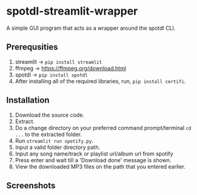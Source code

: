 # spotdl-streamlit-wrapper
A simple GUI program that acts as a wrapper around the spotdl CLI.

## Prerequsities
1. streamlit -> `pip install streamlit`
2. ffmpeg -> https://ffmpeg.org/download.html
3. spotdl -> `pip install spotdl`
4. After installing all of the required libraries, run, `pip install certifi`.

## Installation
1. Download the source code.
2. Extract.
3. Do a change directory on your preferred command prompt/terminal `cd ...` to the extracted folder.
4. Run `streamlit run spotify.py`.
5. Input a valid folder directory path.
6. Input any song name/track or playlist url/album url from spotify
7. Press enter and wait till a 'Download done' message is shown. 
8. View the downloaded MP3 files on the path that you entered earlier.

## Screenshots